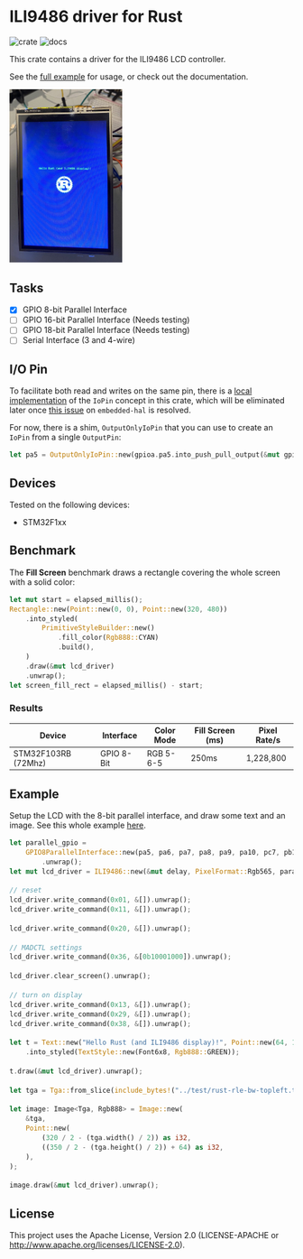 # ILI9486 driver for Rust

![crate](https://img.shields.io/crates/v/ili9486) ![docs](https://docs.rs/ili9486-driver/badge.svg)

This crate contains a driver for the ILI9486 LCD controller.

See the [full example](examples/full.rs) for usage, or check out the documentation.

<img src="./examples/hello_world.jpg" width="200" />

## Tasks

- [x] GPIO 8-bit Parallel Interface
- [ ] GPIO 16-bit Parallel Interface (Needs testing)
- [ ] GPIO 18-bit Parallel Interface (Needs testing)
- [ ] Serial Interface (3 and 4-wire)

## I/O Pin

To facilitate both read and writes on the same pin, there is a [local implementation](./src/io/mod.rs) of the `IoPin` concept in this crate, which will be eliminated later once [this issue](https://github.com/rust-embedded/embedded-hal/issues/29) on `embedded-hal` is resolved.

For now, there is a shim, `OutputOnlyIoPin` that you can use to create an `IoPin` from a single `OutputPin`:

```rust
let pa5 = OutputOnlyIoPin::new(gpioa.pa5.into_push_pull_output(&mut gpioa.crl));
```

## Devices

Tested on the following devices:

* STM32F1xx

## Benchmark

The **Fill Screen** benchmark draws a rectangle covering the whole screen with a solid color:

```rust
let mut start = elapsed_millis();
Rectangle::new(Point::new(0, 0), Point::new(320, 480))
    .into_styled(
        PrimitiveStyleBuilder::new()
            .fill_color(Rgb888::CYAN)
            .build(),
    )
    .draw(&mut lcd_driver)
    .unwrap();
let screen_fill_rect = elapsed_millis() - start;
```

### Results

|Device|Interface|Color Mode|Fill Screen (ms)|Pixel Rate/s|
|------|---------|--------|---------|------|
|STM32F103RB (72Mhz)|GPIO 8-Bit|RGB 5-6-5|250ms|1,228,800|

## Example

Setup the LCD with the 8-bit parallel interface, and draw some text and an image. See this whole example [here](./examples/output_only.rs).

```rust
let parallel_gpio =
    GPIO8ParallelInterface::new(pa5, pa6, pa7, pa8, pa9, pa10, pc7, pb10, pb6, pb8, pb7, pb9)
        .unwrap();
let mut lcd_driver = ILI9486::new(&mut delay, PixelFormat::Rgb565, parallel_gpio, pb5).unwrap();

// reset
lcd_driver.write_command(0x01, &[]).unwrap();
lcd_driver.write_command(0x11, &[]).unwrap();

lcd_driver.write_command(0x20, &[]).unwrap();

// MADCTL settings
lcd_driver.write_command(0x36, &[0b10001000]).unwrap();

lcd_driver.clear_screen().unwrap();

// turn on display
lcd_driver.write_command(0x13, &[]).unwrap();
lcd_driver.write_command(0x29, &[]).unwrap();
lcd_driver.write_command(0x38, &[]).unwrap();

let t = Text::new("Hello Rust (and ILI9486 display)!", Point::new(64, 175))
    .into_styled(TextStyle::new(Font6x8, Rgb888::GREEN));

t.draw(&mut lcd_driver).unwrap();

let tga = Tga::from_slice(include_bytes!("../test/rust-rle-bw-topleft.tga")).unwrap();

let image: Image<Tga, Rgb888> = Image::new(
    &tga,
    Point::new(
        (320 / 2 - (tga.width() / 2)) as i32,
        ((350 / 2 - (tga.height() / 2)) + 64) as i32,
    ),
);

image.draw(&mut lcd_driver).unwrap();
```

## License

This project uses the Apache License, Version 2.0 (LICENSE-APACHE or http://www.apache.org/licenses/LICENSE-2.0).